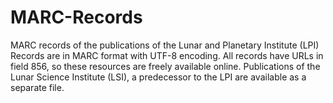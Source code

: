 # MARC-Records
MARC records of the publications of the Lunar and Planetary Institute (LPI)
Records are in MARC format with UTF-8 encoding.
All records have URLs in field 856, so these resources are freely available online.
Publications of the Lunar Science Institute (LSI), a predecessor to the LPI are available as a separate file.
